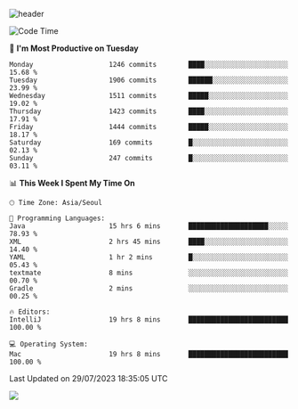 ![header](https://capsule-render.vercel.app/api?type=Egg&color=timeAuto&height=300&section=header&text=PoPo&fontSize=90&animation=fadeIn)

  <!--START_SECTION:waka-->
![Code Time](http://img.shields.io/badge/Code%20Time-1%2C070%20hrs%2024%20mins-blue)

📅 **I'm Most Productive on Tuesday** 

```text
Monday                   1246 commits        ████░░░░░░░░░░░░░░░░░░░░░   15.68 % 
Tuesday                  1906 commits        ██████░░░░░░░░░░░░░░░░░░░   23.99 % 
Wednesday                1511 commits        █████░░░░░░░░░░░░░░░░░░░░   19.02 % 
Thursday                 1423 commits        ████░░░░░░░░░░░░░░░░░░░░░   17.91 % 
Friday                   1444 commits        █████░░░░░░░░░░░░░░░░░░░░   18.17 % 
Saturday                 169 commits         █░░░░░░░░░░░░░░░░░░░░░░░░   02.13 % 
Sunday                   247 commits         █░░░░░░░░░░░░░░░░░░░░░░░░   03.11 % 
```


📊 **This Week I Spent My Time On** 

```text
🕑︎ Time Zone: Asia/Seoul

💬 Programming Languages: 
Java                     15 hrs 6 mins       ████████████████████░░░░░   78.93 % 
XML                      2 hrs 45 mins       ████░░░░░░░░░░░░░░░░░░░░░   14.40 % 
YAML                     1 hr 2 mins         █░░░░░░░░░░░░░░░░░░░░░░░░   05.43 % 
textmate                 8 mins              ░░░░░░░░░░░░░░░░░░░░░░░░░   00.70 % 
Gradle                   2 mins              ░░░░░░░░░░░░░░░░░░░░░░░░░   00.25 % 

🔥 Editors: 
IntelliJ                 19 hrs 8 mins       █████████████████████████   100.00 % 

💻 Operating System: 
Mac                      19 hrs 8 mins       █████████████████████████   100.00 % 
```


 Last Updated on 29/07/2023 18:35:05 UTC
<!--END_SECTION:waka-->



<img src="https://capsule-render.vercel.app/api?type=Egg&color=timeAuto&height=300&section=footer&text=PoPo&fontSize=90&animation=fadeIn&reversal=true" />
